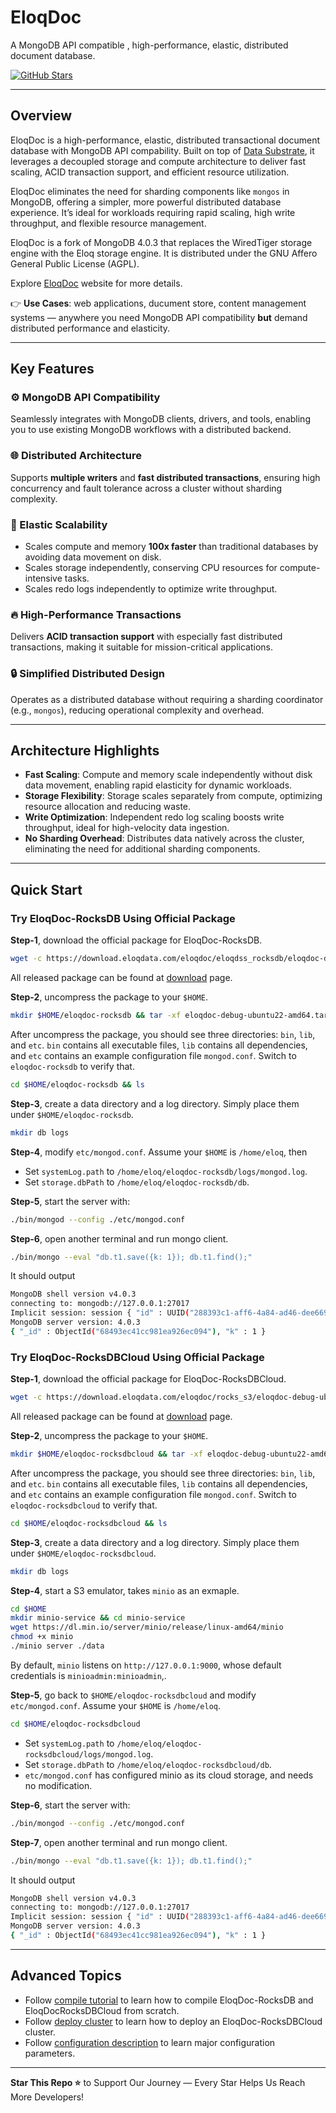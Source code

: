 # EloqDoc

A MongoDB API compatible , high-performance, elastic, distributed document database.

[![GitHub Stars](https://img.shields.io/github/stars/eloqdata/eloqdoc?style=social)](https://github.com/eloqdata/eloqdoc/stargazers)

---

## Overview

EloqDoc is a high-performance, elastic, distributed transactional document database with MongoDB API compability. Built on top of [Data Substrate](https://www.eloqdata.com/blog/2024/08/11/data-substrate), it leverages a decoupled storage and compute architecture to deliver fast scaling, ACID transaction support, and efficient resource utilization.

EloqDoc eliminates the need for sharding components like `mongos` in MongoDB, offering a simpler, more powerful distributed database experience. It’s ideal for workloads requiring rapid scaling, high write throughput, and flexible resource management.

EloqDoc is a fork of MongoDB 4.0.3 that replaces the WiredTiger storage engine with the Eloq storage engine. It is distributed under the GNU Affero General Public License (AGPL).

Explore [EloqDoc](https://www.eloqdata.com/product/eloqdoc) website for more details.

👉 **Use Cases**: web applications, ducument store, content management systems — anywhere you need MongoDB API compatibility **but** demand distributed performance and elasticity.

---

## Key Features

### ⚙️ MongoDB API Compatibility

Seamlessly integrates with MongoDB clients, drivers, and tools, enabling you to use existing MongoDB workflows with a distributed backend.

### 🌐 Distributed Architecture

Supports **multiple writers** and **fast distributed transactions**, ensuring high concurrency and fault tolerance across a cluster without sharding complexity.

### 🔄 Elastic Scalability

- Scales compute and memory **100x faster** than traditional databases by avoiding data movement on disk.
- Scales storage independently, conserving CPU resources for compute-intensive tasks.
- Scales redo logs independently to optimize write throughput.

### 🔥 High-Performance Transactions

Delivers **ACID transaction support** with especially fast distributed transactions, making it suitable for mission-critical applications.

### 🔒 Simplified Distributed Design

Operates as a distributed database without requiring a sharding coordinator (e.g., `mongos`), reducing operational complexity and overhead.

---

## Architecture Highlights

- **Fast Scaling**: Compute and memory scale independently without disk data movement, enabling rapid elasticity for dynamic workloads.
- **Storage Flexibility**: Storage scales separately from compute, optimizing resource allocation and reducing waste.
- **Write Optimization**: Independent redo log scaling boosts write throughput, ideal for high-velocity data ingestion.
- **No Sharding Overhead**: Distributes data natively across the cluster, eliminating the need for additional sharding components.

---

## Quick Start

### Try EloqDoc-RocksDB Using Official Package

**Step-1**, download the official package for EloqDoc-RocksDB.

```bash
wget -c https://download.eloqdata.com/eloqdoc/eloqdss_rocksdb/eloqdoc-debug-ubuntu22-amd64.tar.gz
```

All released package can be found at [download](https://www.eloqdata.com/download) page.

**Step-2**, uncompress the package to your `$HOME`.

```bash
mkdir $HOME/eloqdoc-rocksdb && tar -xf eloqdoc-debug-ubuntu22-amd64.tar.gz -C $HOME/eloqdoc-rocksdb
```

After uncompress the package, you should see three directories: `bin`, `lib`, and `etc`.
`bin` contains all executable files, `lib` contains all dependencies, and `etc` contains an example configuration file `mongod.conf`. Switch to `eloqdoc-rocksdb` to verify that.

```bash
cd $HOME/eloqdoc-rocksdb && ls
```

**Step-3**, create a data directory and a log directory. Simply place them under `$HOME/eloqdoc-rocksdb`.

```bash
mkdir db logs
```

**Step-4**, modify  `etc/mongod.conf`. Assume your `$HOME` is `/home/eloq`, then

* Set `systemLog.path` to `/home/eloq/eloqdoc-rocksdb/logs/mongod.log`.
* Set `storage.dbPath` to `/home/eloq/eloqdoc-rocksdb/db`.

**Step-5**, start the server with:

```bash
./bin/mongod --config ./etc/mongod.conf
```

**Step-6**, open another terminal and run mongo client.

```bash
./bin/mongo --eval "db.t1.save({k: 1}); db.t1.find();"
```

It should output

```bash
MongoDB shell version v4.0.3
connecting to: mongodb://127.0.0.1:27017
Implicit session: session { "id" : UUID("288393c1-aff6-4a84-ad46-dee6691b361d") }
MongoDB server version: 4.0.3
{ "_id" : ObjectId("68493ec41cc981ea926ec094"), "k" : 1 }
```

### Try EloqDoc-RocksDBCloud Using Official Package

**Step-1**, download the official package for EloqDoc-RocksDBCloud.

```bash
wget -c https://download.eloqdata.com/eloqdoc/rocks_s3/eloqdoc-debug-ubuntu22-amd64.tar.gz
```

All released package can be found at [download](https://www.eloqdata.com/download) page.

**Step-2**, uncompress the package to your `$HOME`.

```bash
mkdir $HOME/eloqdoc-rocksdbcloud && tar -xf eloqdoc-debug-ubuntu22-amd64.tar.gz -C $HOME/eloqdoc-rocksdbcloud
```

After uncompress the package, you should see three directories: `bin`, `lib`, and `etc`.
`bin` contains all executable files, `lib` contains all dependencies, and `etc` contains an example configuration file `mongod.conf`. Switch to `eloqdoc-rocksdbcloud` to verify that.

```bash
cd $HOME/eloqdoc-rocksdbcloud && ls
```

**Step-3**, create a data directory and a log directory. Simply place them under `$HOME/eloqdoc-rocksdbcloud`.

```bash
mkdir db logs
```

**Step-4**, start a S3 emulator, takes `minio` as an exmaple.

```bash
cd $HOME
mkdir minio-service && cd minio-service
wget https://dl.min.io/server/minio/release/linux-amd64/minio
chmod +x minio
./minio server ./data
```

By default, `minio` listens on `http://127.0.0.1:9000`, whose default credentials is `minioadmin:minioadmin`,.

**Step-5**, go back to `$HOME/eloqdoc-rocksdbcloud` and modify `etc/mongod.conf`. Assume your `$HOME` is `/home/eloq`.

```bash
cd $HOME/eloqdoc-rocksdbcloud
```

* Set `systemLog.path` to `/home/eloq/eloqdoc-rocksdbcloud/logs/mongod.log`.
* Set `storage.dbPath` to `/home/eloq/eloqdoc-rocksdbcloud/db`.
* `etc/mongod.conf` has configured minio as its cloud storage, and needs no modification.

**Step-6**, start the server with:

```bash
./bin/mongod --config ./etc/mongod.conf
```

**Step-7**, open another terminal and run mongo client.

```bash
./bin/mongo --eval "db.t1.save({k: 1}); db.t1.find();"
```

It should output

```bash
MongoDB shell version v4.0.3
connecting to: mongodb://127.0.0.1:27017
Implicit session: session { "id" : UUID("288393c1-aff6-4a84-ad46-dee6691b361d") }
MongoDB server version: 4.0.3
{ "_id" : ObjectId("68493ec41cc981ea926ec094"), "k" : 1 }
```

---

## Advanced Topics

* Follow [compile tutorial](docs/how-to-compile.md) to learn how to compile EloqDoc-RocksDB and EloqDocRocksDBCloud from scratch.
* Follow [deploy cluster](docs/how-to-deploy-cluster.md) to learn how to deploy an EloqDoc-RocksDBCloud cluster.
* Follow [configuration description](docs/configuration-description.md) to learn major configuration parameters.

---

**Star This Repo ⭐** to Support Our Journey — Every Star Helps Us Reach More Developers!
